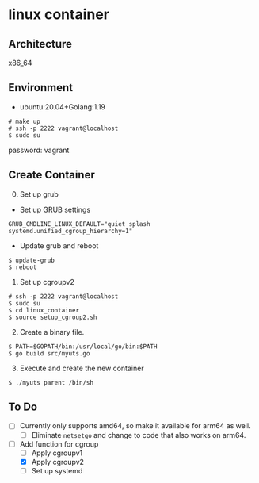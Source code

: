 # linux container
## Architecture
x86_64
## Environment
- ubuntu:20.04+Golang:1.19
```
# make up
# ssh -p 2222 vagrant@localhost
$ sudo su
```
password: vagrant

## Create Container
0. Set up grub
- Set up GRUB settings
```
GRUB_CMDLINE_LINUX_DEFAULT="quiet splash systemd.unified_cgroup_hierarchy=1"
```
- Update grub and reboot
```
$ update-grub
$ reboot
```
1. Set up cgroupv2
```
# ssh -p 2222 vagrant@localhost
$ sudo su
$ cd linux_container
$ source setup_cgroup2.sh
```
2. Create a binary file.
```
$ PATH=$GOPATH/bin:/usr/local/go/bin:$PATH
$ go build src/myuts.go
```
3. Execute and create the new container
```
$ ./myuts parent /bin/sh
```

## To Do
- [ ] Currently only supports amd64, so make it available for arm64 as well.
  - [ ] Eliminate `netsetgo` and change to code that also works on arm64.
- [ ] Add function for cgroup
  - [ ] Apply cgroupv1
  - [x] Apply cgroupv2
  - [ ] Set up systemd
